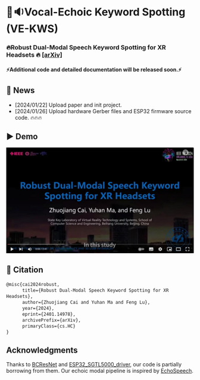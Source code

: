 # 🙊🔉Vocal-Echoic Keyword Spotting (VE-KWS)

### 🔥Robust Dual-Modal Speech Keyword Spotting for XR Headsets 🔥 [[arXiv]](https://arxiv.org/abs/2401.14978)

#### ⚡Additional code and detailed documentation will be released soon.⚡


## 🚩 News

- [2024/01/22] Upload paper and init project. 
- [2024/01/26] Upload hardware Gerber files and ESP32 firmware source code. 🔥🔥🔥


<!-- ## ⚡ Quick Start -->


## ▶️ Demo

[![Watch the video](figures/video_cover.jpg)](https://youtu.be/fSQoEJ37uEw)

## 📖 Citation
```
@misc{cai2024robust,
      title={Robust Dual-Modal Speech Keyword Spotting for XR Headsets}, 
      author={Zhuojiang Cai and Yuhan Ma and Feng Lu},
      year={2024},
      eprint={2401.14978},
      archivePrefix={arXiv},
      primaryClass={cs.HC}
}
```


## Acknowledgments

Thanks to [BCResNet](https://github.com/Qualcomm-AI-research/bcresnet) and [ESP32_SGTL5000_driver](https://github.com/IoTBits/ESP32_SGTL5000_driver), our code is partially borrowing from them. Our echoic modal pipeline is inspired by [EchoSpeech](https://dl.acm.org/doi/10.1145/3544548.3580801).
